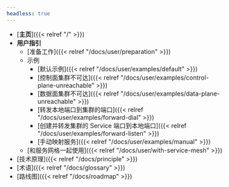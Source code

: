 ```yaml
---
headless: true
---
```


- [**主页**]({{< relref "/" >}})
- **用户指引**
  - [准备工作]({{< relref "/docs/user/preparation" >}})
  - 示例
    - [默认示例]({{< relref "/docs/user/examples/default" >}})
    - [控制面集群不可达]({{< relref "/docs/user/examples/control-plane-unreachable" >}})
    - [数据面集群不可达]({{< relref "/docs/user/examples/data-plane-unreachable" >}})
    - [转发本地端口到集群的端口]({{< relref "/docs/user/examples/forward-dial" >}})
    - [创建并转发集群的 Service 端口到本地端口]({{< relref "/docs/user/examples/forward-listen" >}})
    - [手动映射服务]({{< relref "/docs/user/examples/manual" >}})
  - [和服务网格一起使用]({{< relref "/docs/user/with-service-mesh" >}})
- [技术原理]({{< relref "/docs/principle" >}})
- [术语]({{< relref "/docs/glossary" >}})
- [路线图]({{< relref "/docs/roadmap" >}})
